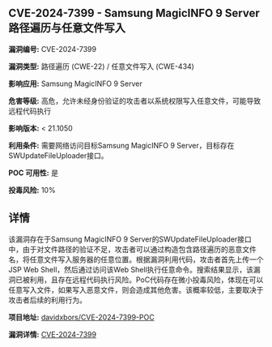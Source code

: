## CVE-2024-7399 - Samsung MagicINFO 9 Server 路径遍历与任意文件写入

**漏洞编号:** CVE-2024-7399

**漏洞类型:** 路径遍历 (CWE-22) / 任意文件写入 (CWE-434)

**影响应用:** Samsung MagicINFO 9 Server

**危害等级:** 高危，允许未经身份验证的攻击者以系统权限写入任意文件，可能导致远程代码执行

**影响版本:** < 21.1050

**利用条件:** 需要网络访问目标Samsung MagicINFO 9 Server，目标存在SWUpdateFileUploader接口。

**POC 可用性:** 是

**投毒风险:** 10%

## 详情

该漏洞存在于Samsung MagicINFO 9 Server的SWUpdateFileUploader接口中，由于对文件路径的验证不足，攻击者可以通过构造包含路径遍历的恶意文件名，将任意文件写入服务器的任意位置。根据漏洞利用代码，攻击者首先上传一个JSP Web Shell，然后通过访问该Web Shell执行任意命令。搜索结果显示，该漏洞已被利用，且存在远程代码执行风险。PoC代码存在微小投毒风险，体现在可以任意写入文件，如果写入恶意文件，则会造成其他危害。该概率较低，主要取决于攻击者后续的利用行为。

**项目地址:** [davidxbors/CVE-2024-7399-POC](https://github.com/davidxbors/CVE-2024-7399-POC)

**漏洞详情:** [CVE-2024-7399](https://nvd.nist.gov/vuln/detail/CVE-2024-7399)